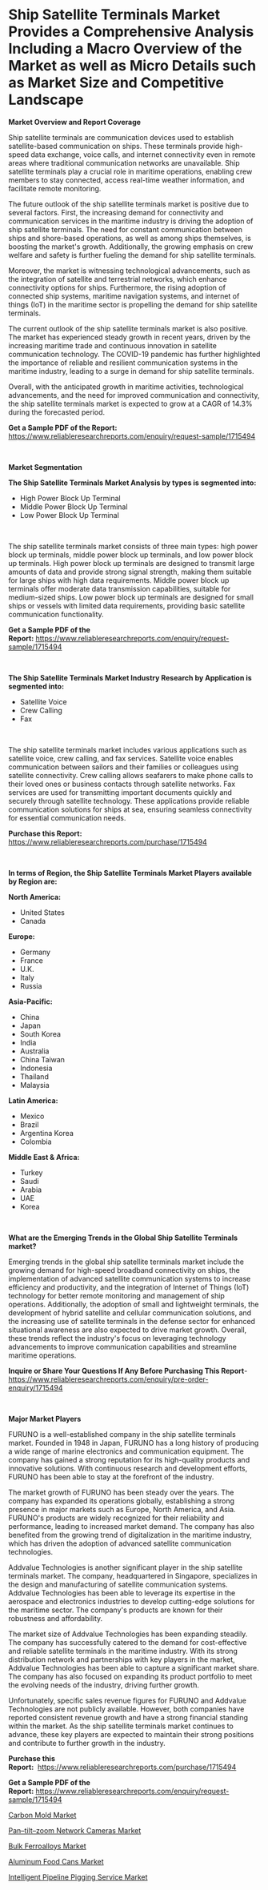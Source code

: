 <p><h1>Ship Satellite Terminals Market Provides a Comprehensive Analysis Including a Macro Overview of the Market as well as Micro Details such as Market Size and Competitive Landscape</h1></p><p><strong>Market Overview and Report Coverage</strong></p>
<p><p>Ship satellite terminals are communication devices used to establish satellite-based communication on ships. These terminals provide high-speed data exchange, voice calls, and internet connectivity even in remote areas where traditional communication networks are unavailable. Ship satellite terminals play a crucial role in maritime operations, enabling crew members to stay connected, access real-time weather information, and facilitate remote monitoring.</p><p>The future outlook of the ship satellite terminals market is positive due to several factors. First, the increasing demand for connectivity and communication services in the maritime industry is driving the adoption of ship satellite terminals. The need for constant communication between ships and shore-based operations, as well as among ships themselves, is boosting the market's growth. Additionally, the growing emphasis on crew welfare and safety is further fueling the demand for ship satellite terminals.</p><p>Moreover, the market is witnessing technological advancements, such as the integration of satellite and terrestrial networks, which enhance connectivity options for ships. Furthermore, the rising adoption of connected ship systems, maritime navigation systems, and internet of things (IoT) in the maritime sector is propelling the demand for ship satellite terminals.</p><p>The current outlook of the ship satellite terminals market is also positive. The market has experienced steady growth in recent years, driven by the increasing maritime trade and continuous innovation in satellite communication technology. The COVID-19 pandemic has further highlighted the importance of reliable and resilient communication systems in the maritime industry, leading to a surge in demand for ship satellite terminals.</p><p>Overall, with the anticipated growth in maritime activities, technological advancements, and the need for improved communication and connectivity, the ship satellite terminals market is expected to grow at a CAGR of 14.3% during the forecasted period.</p></p>
<p><strong>Get a Sample PDF of the Report:</strong> <a href="https://www.reliableresearchreports.com/enquiry/request-sample/1715494">https://www.reliableresearchreports.com/enquiry/request-sample/1715494</a></p>
<p>&nbsp;</p>
<p><strong>Market Segmentation</strong></p>
<p><strong>The Ship Satellite Terminals Market Analysis by types is segmented into:</strong></p>
<p><ul><li>High Power Block Up Terminal</li><li>Middle Power Block Up Terminal</li><li>Low Power Block Up Terminal</li></ul></p>
<p>&nbsp;</p>
<p><p>The ship satellite terminals market consists of three main types: high power block up terminals, middle power block up terminals, and low power block up terminals. High power block up terminals are designed to transmit large amounts of data and provide strong signal strength, making them suitable for large ships with high data requirements. Middle power block up terminals offer moderate data transmission capabilities, suitable for medium-sized ships. Low power block up terminals are designed for small ships or vessels with limited data requirements, providing basic satellite communication functionality.</p></p>
<p><strong>Get a Sample PDF of the Report:</strong>&nbsp;<a href="https://www.reliableresearchreports.com/enquiry/request-sample/1715494">https://www.reliableresearchreports.com/enquiry/request-sample/1715494</a></p>
<p>&nbsp;</p>
<p><strong>The Ship Satellite Terminals Market Industry Research by Application is segmented into:</strong></p>
<p><ul><li>Satellite Voice</li><li>Crew Calling</li><li>Fax</li></ul></p>
<p>&nbsp;</p>
<p><p>The ship satellite terminals market includes various applications such as satellite voice, crew calling, and fax services. Satellite voice enables communication between sailors and their families or colleagues using satellite connectivity. Crew calling allows seafarers to make phone calls to their loved ones or business contacts through satellite networks. Fax services are used for transmitting important documents quickly and securely through satellite technology. These applications provide reliable communication solutions for ships at sea, ensuring seamless connectivity for essential communication needs.</p></p>
<p><strong>Purchase this Report:</strong>&nbsp; <a href="https://www.reliableresearchreports.com/purchase/1715494">https://www.reliableresearchreports.com/purchase/1715494</a></p>
<p>&nbsp;</p>
<p><strong>In terms of Region, the Ship Satellite Terminals Market Players available by Region are:</strong></p>
<p>
    <p> <strong> North America: </strong>
        <ul>
            <li>United States</li>
            <li>Canada</li>
        </ul>
        </p> 
    <p> <strong> Europe: </strong>
        <ul>
            <li>Germany</li>
            <li>France</li>
            <li>U.K.</li>
            <li>Italy</li>
            <li>Russia</li>
        </ul>
        </p> 
    <p> <strong> Asia-Pacific: </strong>
        <ul>
            <li>China</li>
            <li>Japan</li>
            <li>South Korea</li>
            <li>India</li>
            <li>Australia</li>
            <li>China Taiwan</li>
            <li>Indonesia</li>
            <li>Thailand</li>
            <li>Malaysia</li>
        </ul>
        </p> 
    <p> <strong> Latin America: </strong>
        <ul>
            <li>Mexico</li>
            <li>Brazil</li>
            <li>Argentina Korea</li>
            <li>Colombia</li>
        </ul>
        </p> 
    <p> <strong> Middle East & Africa: </strong>
        <ul>
            <li>Turkey</li>
            <li>Saudi</li>
            <li>Arabia</li>
            <li>UAE</li>
            <li>Korea</li>
        </ul>
    </p>
    </p>
<p>&nbsp;</p>
<p><strong>What are the Emerging Trends in the Global Ship Satellite Terminals market?</strong></p>
<p><p>Emerging trends in the global ship satellite terminals market include the growing demand for high-speed broadband connectivity on ships, the implementation of advanced satellite communication systems to increase efficiency and productivity, and the integration of Internet of Things (IoT) technology for better remote monitoring and management of ship operations. Additionally, the adoption of small and lightweight terminals, the development of hybrid satellite and cellular communication solutions, and the increasing use of satellite terminals in the defense sector for enhanced situational awareness are also expected to drive market growth. Overall, these trends reflect the industry's focus on leveraging technology advancements to improve communication capabilities and streamline maritime operations.</p></p>
<p><strong>Inquire or Share Your Questions If Any Before Purchasing This Report</strong>- <a href="https://www.reliableresearchreports.com/enquiry/pre-order-enquiry/1715494">https://www.reliableresearchreports.com/enquiry/pre-order-enquiry/1715494</a></p>
<p>&nbsp;</p>
<p><strong>Major Market Players</strong></p>
<p><p>FURUNO is a well-established company in the ship satellite terminals market. Founded in 1948 in Japan, FURUNO has a long history of producing a wide range of marine electronics and communication equipment. The company has gained a strong reputation for its high-quality products and innovative solutions. With continuous research and development efforts, FURUNO has been able to stay at the forefront of the industry.</p><p>The market growth of FURUNO has been steady over the years. The company has expanded its operations globally, establishing a strong presence in major markets such as Europe, North America, and Asia. FURUNO's products are widely recognized for their reliability and performance, leading to increased market demand. The company has also benefited from the growing trend of digitalization in the maritime industry, which has driven the adoption of advanced satellite communication technologies.</p><p>Addvalue Technologies is another significant player in the ship satellite terminals market. The company, headquartered in Singapore, specializes in the design and manufacturing of satellite communication systems. Addvalue Technologies has been able to leverage its expertise in the aerospace and electronics industries to develop cutting-edge solutions for the maritime sector. The company's products are known for their robustness and affordability.</p><p>The market size of Addvalue Technologies has been expanding steadily. The company has successfully catered to the demand for cost-effective and reliable satellite terminals in the maritime industry. With its strong distribution network and partnerships with key players in the market, Addvalue Technologies has been able to capture a significant market share. The company has also focused on expanding its product portfolio to meet the evolving needs of the industry, driving further growth.</p><p>Unfortunately, specific sales revenue figures for FURUNO and Addvalue Technologies are not publicly available. However, both companies have reported consistent revenue growth and have a strong financial standing within the market. As the ship satellite terminals market continues to advance, these key players are expected to maintain their strong positions and contribute to further growth in the industry.</p></p>
<p><strong>Purchase this Report:</strong>&nbsp;&nbsp;<a href="https://www.reliableresearchreports.com/purchase/1715494">https://www.reliableresearchreports.com/purchase/1715494</a></p>
<p></p>
<p><strong>Get a Sample PDF of the Report:</strong>&nbsp;<a href="https://www.reliableresearchreports.com/enquiry/request-sample/1715494">https://www.reliableresearchreports.com/enquiry/request-sample/1715494</a></p>
<p><p><a href="https://www.linkedin.com/pulse/carbon-mold-market-size-share-global-analysis-report-zpezc/">Carbon Mold Market</a></p><p><a href="https://medium.com/@joelstrosin1928/pan-tilt-zoom-network-cameras-market-research-report-its-history-and-forecast-2023-to-2030-74d0df5f1001">Pan–tilt–zoom Network Cameras Market</a></p><p><a href="https://www.linkedin.com/pulse/decoding-bulk-ferroalloys-market-deep-dive-latest-trends-raq4c/">Bulk Ferroalloys Market</a></p><p><a href="https://www.linkedin.com/pulse/aluminum-food-cans-market-size-growth-forecast-from-2023-imohc/">Aluminum Food Cans Market</a></p><p><a href="https://medium.com/@ursulastark1/intelligent-pipeline-pigging-service-market-focuses-on-market-share-size-and-projected-forecast-7951f94f5670">Intelligent Pipeline Pigging Service Market</a></p></p>